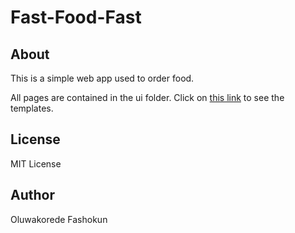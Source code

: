 # Fast-Food-Fast

## About
This is a simple web app used to order food.

All pages are contained in the ui folder. Click on [this link](https://korede360.github.io/Fast-Food-Fast/ui/register.html) to see the templates.

## License
MIT License

## Author
Oluwakorede Fashokun